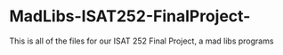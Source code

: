 # MadLibs-ISAT252-FinalProject-
This is all of the files for our ISAT 252 Final Project, a mad libs programs
